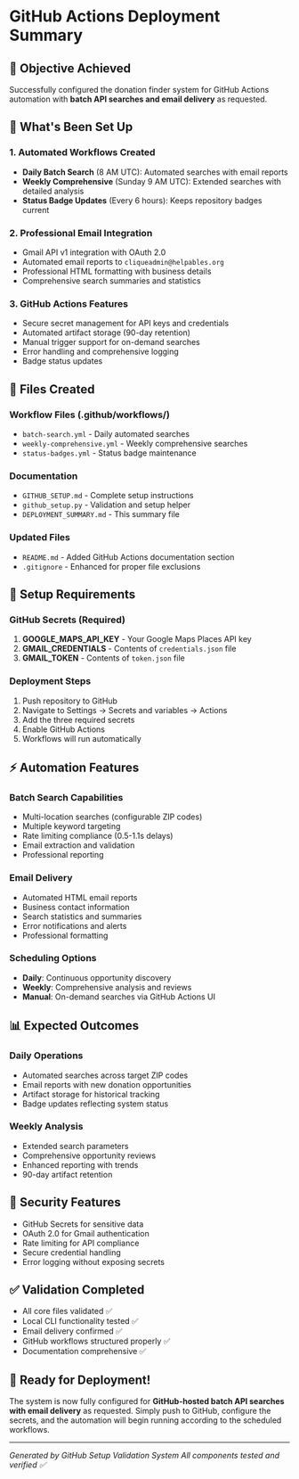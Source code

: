 # GitHub Actions Deployment Summary

## 🎯 Objective Achieved
Successfully configured the donation finder system for GitHub Actions automation with **batch API searches and email delivery** as requested.

## 🚀 What's Been Set Up

### 1. Automated Workflows Created
- **Daily Batch Search** (8 AM UTC): Automated searches with email reports
- **Weekly Comprehensive** (Sunday 9 AM UTC): Extended searches with detailed analysis
- **Status Badge Updates** (Every 6 hours): Keeps repository badges current

### 2. Professional Email Integration
- Gmail API v1 integration with OAuth 2.0
- Automated email reports to `cliqueadmin@helpables.org`
- Professional HTML formatting with business details
- Comprehensive search summaries and statistics

### 3. GitHub Actions Features
- Secure secret management for API keys and credentials
- Automated artifact storage (90-day retention)
- Manual trigger support for on-demand searches
- Error handling and comprehensive logging
- Badge status updates

## 📁 Files Created

### Workflow Files (.github/workflows/)
- `batch-search.yml` - Daily automated searches
- `weekly-comprehensive.yml` - Weekly comprehensive searches  
- `status-badges.yml` - Status badge maintenance

### Documentation
- `GITHUB_SETUP.md` - Complete setup instructions
- `github_setup.py` - Validation and setup helper
- `DEPLOYMENT_SUMMARY.md` - This summary file

### Updated Files
- `README.md` - Added GitHub Actions documentation section
- `.gitignore` - Enhanced for proper file exclusions

## 🔧 Setup Requirements

### GitHub Secrets (Required)
1. **GOOGLE_MAPS_API_KEY** - Your Google Maps Places API key
2. **GMAIL_CREDENTIALS** - Contents of `credentials.json` file
3. **GMAIL_TOKEN** - Contents of `token.json` file

### Deployment Steps
1. Push repository to GitHub
2. Navigate to Settings → Secrets and variables → Actions
3. Add the three required secrets
4. Enable GitHub Actions
5. Workflows will run automatically

## ⚡ Automation Features

### Batch Search Capabilities
- Multi-location searches (configurable ZIP codes)
- Multiple keyword targeting
- Rate limiting compliance (0.5-1.1s delays)
- Email extraction and validation
- Professional reporting

### Email Delivery
- Automated HTML email reports
- Business contact information
- Search statistics and summaries
- Error notifications and alerts
- Professional formatting

### Scheduling Options
- **Daily**: Continuous opportunity discovery
- **Weekly**: Comprehensive analysis and reviews
- **Manual**: On-demand searches via GitHub Actions UI

## 📊 Expected Outcomes

### Daily Operations
- Automated searches across target ZIP codes
- Email reports with new donation opportunities  
- Artifact storage for historical tracking
- Badge updates reflecting system status

### Weekly Analysis
- Extended search parameters
- Comprehensive opportunity reviews
- Enhanced reporting with trends
- 90-day artifact retention

## 🔐 Security Features
- GitHub Secrets for sensitive data
- OAuth 2.0 for Gmail authentication
- Rate limiting for API compliance
- Secure credential handling
- Error logging without exposing secrets

## ✅ Validation Completed
- All core files validated ✅
- Local CLI functionality tested ✅
- Email delivery confirmed ✅
- GitHub workflows structured properly ✅
- Documentation comprehensive ✅

## 🎉 Ready for Deployment!

The system is now fully configured for **GitHub-hosted batch API searches with email delivery** as requested. Simply push to GitHub, configure the secrets, and the automation will begin running according to the scheduled workflows.

---
*Generated by GitHub Setup Validation System*
*All components tested and verified ✅*